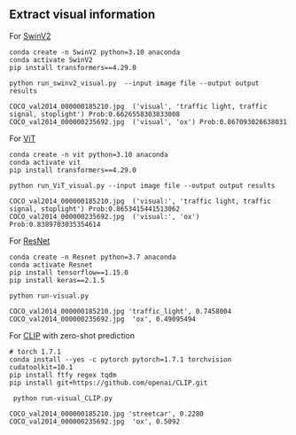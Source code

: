 
## Extract visual information 



For [SwinV2](https://arxiv.org/abs/2111.09883)

``` 
conda create -n SwinV2 python=3.10 anaconda
conda activate SwinV2
pip install transformers==4.29.0 
``` 

```
python run_swinv2_visual.py  --input image file --output output results
```

```
COCO_val2014_000000185210.jpg  ('visual', 'traffic light, traffic signal, stoplight') Prob:0.6626558303833008
COCO_val2014_000000235692.jpg  ('visual', 'ox') Prob:0.867093026638031
```

For [ViT](https://arxiv.org/abs/2010.11929)

``` 
conda create -n vit python=3.10 anaconda
conda activate vit
pip install transformers==4.29.0 
``` 


```
python run_ViT_visual.py --input image file --output output results
```

```
COCO_val2014_000000185210.jpg  ('visual:', 'traffic light, traffic signal, stoplight') Prob:0.8653415441513062
COCO_val2014_000000235692.jpg  ('visual:', 'ox') Prob:0.8389703035354614
```




For [ResNet](https://arxiv.org/abs/1512.03385)

```
conda create -n Resnet python=3.7 anaconda
conda activate Resnet
pip install tensorflow==1.15.0
pip install keras==2.1.5
``` 

``` 
python run-visual.py
```

``` 
COCO_val2014_000000185210.jpg 'traffic_light', 0.7458004
COCO_val2014_000000235692.jpg  'ox', 0.49095494
``` 

For [CLIP](https://github.com/openai/CLIP) with zero-shot prediction

```
# torch 1.7.1 
conda install --yes -c pytorch pytorch=1.7.1 torchvision cudatoolkit=10.1
pip install ftfy regex tqdm
pip install git+https://github.com/openai/CLIP.git
```

```
 python run-visual_CLIP.py
```

```
COCO_val2014_000000185210.jpg 'streetcar', 0.2280
COCO_val2014_000000235692.jpg  'ox', 0.5092
```



